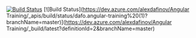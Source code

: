 [![Build Status](https://travis-ci.org/dafo/angular-training.svg?branch=master)](https://travis-ci.org/dafo/angular-training)
[![Build Status](https://dev.azure.com/alexdafinov/Angular Training/_apis/build/status/dafo.angular-training%20(1)?branchName=master)](https://dev.azure.com/alexdafinov/Angular Training/_build/latest?definitionId=2&branchName=master)
